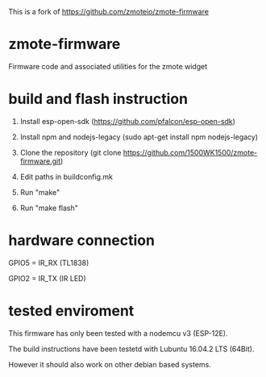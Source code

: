 This is a fork of https://github.com/zmoteio/zmote-firmware

# zmote-firmware
Firmware code and associated utilities for the zmote widget

# build and flash instruction

1. Install esp-open-sdk (https://github.com/pfalcon/esp-open-sdk)

2. Install npm and nodejs-legacy (sudo apt-get install npm nodejs-legacy)

3. Clone the repository (git clone https://github.com/1500WK1500/zmote-firmware.git)

4. Edit paths in buildconfig.mk

5. Run "make"

6. Run "make flash"

# hardware connection

GPIO5 = IR_RX (TL1838)

GPIO2 = IR_TX (IR LED)

# tested enviroment
This firmware has only been tested with a nodemcu v3 (ESP-12E).

The build instructions have been testetd with Lubuntu 16.04.2 LTS (64Bit).

However it should also work on other debian based systems.
